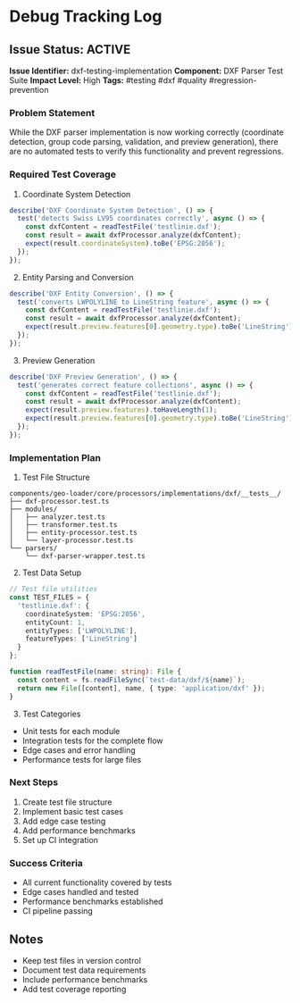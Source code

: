 # Debug Tracking Log

## Issue Status: ACTIVE
**Issue Identifier:** dxf-testing-implementation
**Component:** DXF Parser Test Suite
**Impact Level:** High
**Tags:** #testing #dxf #quality #regression-prevention

### Problem Statement
While the DXF parser implementation is now working correctly (coordinate detection, group code parsing, validation, and preview generation), there are no automated tests to verify this functionality and prevent regressions.

### Required Test Coverage

1. Coordinate System Detection
```typescript
describe('DXF Coordinate System Detection', () => {
  test('detects Swiss LV95 coordinates correctly', async () => {
    const dxfContent = readTestFile('testlinie.dxf');
    const result = await dxfProcessor.analyze(dxfContent);
    expect(result.coordinateSystem).toBe('EPSG:2056');
  });
});
```

2. Entity Parsing and Conversion
```typescript
describe('DXF Entity Conversion', () => {
  test('converts LWPOLYLINE to LineString feature', async () => {
    const dxfContent = readTestFile('testlinie.dxf');
    const result = await dxfProcessor.analyze(dxfContent);
    expect(result.preview.features[0].geometry.type).toBe('LineString');
  });
});
```

3. Preview Generation
```typescript
describe('DXF Preview Generation', () => {
  test('generates correct feature collections', async () => {
    const dxfContent = readTestFile('testlinie.dxf');
    const result = await dxfProcessor.analyze(dxfContent);
    expect(result.preview.features).toHaveLength(1);
    expect(result.preview.features[0].geometry.type).toBe('LineString');
  });
});
```

### Implementation Plan

1. Test File Structure
```
components/geo-loader/core/processors/implementations/dxf/__tests__/
├── dxf-processor.test.ts
├── modules/
│   ├── analyzer.test.ts
│   ├── transformer.test.ts
│   ├── entity-processor.test.ts
│   └── layer-processor.test.ts
└── parsers/
    └── dxf-parser-wrapper.test.ts
```

2. Test Data Setup
```typescript
// Test file utilities
const TEST_FILES = {
  'testlinie.dxf': {
    coordinateSystem: 'EPSG:2056',
    entityCount: 1,
    entityTypes: ['LWPOLYLINE'],
    featureTypes: ['LineString']
  }
};

function readTestFile(name: string): File {
  const content = fs.readFileSync(`test-data/dxf/${name}`);
  return new File([content], name, { type: 'application/dxf' });
}
```

3. Test Categories
- Unit tests for each module
- Integration tests for the complete flow
- Edge cases and error handling
- Performance tests for large files

### Next Steps
1. Create test file structure
2. Implement basic test cases
3. Add edge case testing
4. Add performance benchmarks
5. Set up CI integration

### Success Criteria
- All current functionality covered by tests
- Edge cases handled and tested
- Performance benchmarks established
- CI pipeline passing

## Notes
- Keep test files in version control
- Document test data requirements
- Include performance benchmarks
- Add test coverage reporting

